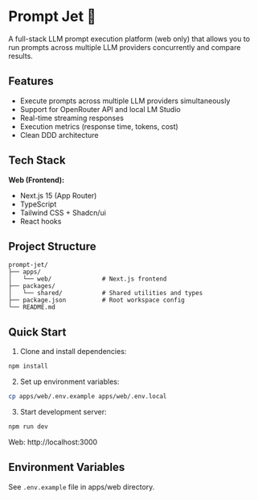 # Prompt Jet 🚀

A full-stack LLM prompt execution platform (web only) that allows you to run prompts across multiple LLM providers concurrently and compare results.

## Features

- Execute prompts across multiple LLM providers simultaneously
- Support for OpenRouter API and local LM Studio
- Real-time streaming responses
- Execution metrics (response time, tokens, cost)
- Clean DDD architecture

## Tech Stack

**Web (Frontend):**
- Next.js 15 (App Router)
- TypeScript
- Tailwind CSS + Shadcn/ui
- React hooks

## Project Structure

```
prompt-jet/
├── apps/
│   └── web/              # Next.js frontend
├── packages/
│   └── shared/           # Shared utilities and types
├── package.json          # Root workspace config
└── README.md
```

## Quick Start

1. Clone and install dependencies:
```bash
npm install
```

2. Set up environment variables:
```bash
cp apps/web/.env.example apps/web/.env.local
```

3. Start development server:
```bash
npm run dev
```

Web: http://localhost:3000

## Environment Variables

See `.env.example` file in apps/web directory.
